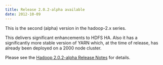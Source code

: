 ```yaml
---
title: Release 2.0.2-alpha available
date: 2012-10-09
---
```

<!---
  Licensed under the Apache License, Version 2.0 (the "License");
  you may not use this file except in compliance with the License.
  You may obtain a copy of the License at

   https://www.apache.org/licenses/LICENSE-2.0

  Unless required by applicable law or agreed to in writing, software
  distributed under the License is distributed on an "AS IS" BASIS,
  WITHOUT WARRANTIES OR CONDITIONS OF ANY KIND, either express or implied.
  See the License for the specific language governing permissions and
  limitations under the License. See accompanying LICENSE file.
-->

This is the second (alpha) version in the hadoop-2.x series.

This delivers significant enhancements to HDFS HA. Also it has a
significantly more stable version of YARN which, at the time of release,
has already been deployed on a 2000 node cluster.

Please see the [Hadoop 2.0.2-alpha Release
Notes](https://hadoop.apache.org/docs/r2.0.2-alpha/hadoop-project-dist/hadoop-common/releasenotes.html)
for details.

